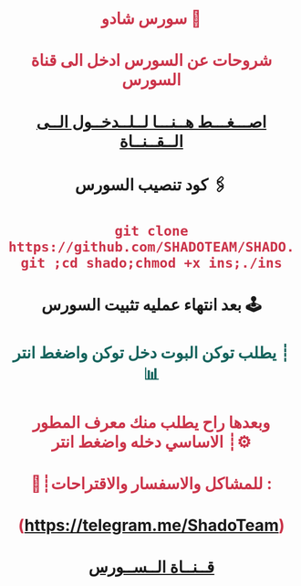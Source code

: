 
# <p align="center" style="color:#cb3349" >سورس شادو 📡

# <p align="center" style="color:#cb3349" > شروحات عن السورس ادخل الى قناة السورس

# <p align="center" style="color:#cb3349" > [اصـــغـــط هــنـــا لــلــدخــول الــى الــقــنــاة](https://telegram.me/ShadoTeam) <br>

# <p align="center"> كود تنصيب السورس 🖇

 # <p align="center" style="color:#cb3349" > `git clone https://github.com/SHADOTEAM/SHADO.git ;cd shado;chmod +x ins;./ins`

# <p align="center"> بعد انتهاء عمليه تثبيت السورس 🕹

# <p align="center" style="color: #14635c;" >يطلب توكن البوت دخل توكن واضغط انتر ┊📊

 

# <p align="center" style="color:#cb3349" > وبعدها راح يطلب منك معرف المطور الاساسي دخله واضغط انتر ┊⚙️

# <p align="center" style="color:#cb3349" > 💬┊للمشاكل والاسفسار والاقتراحات :


  # <p align="center" style="color:#cb3349" > (https://telegram.me/ShadoTeam) <br>


# <p align="center" style="color:#cb3349" > [قــنــاة الــســورس](https://telegram.me/ShadoTeam) <br>
